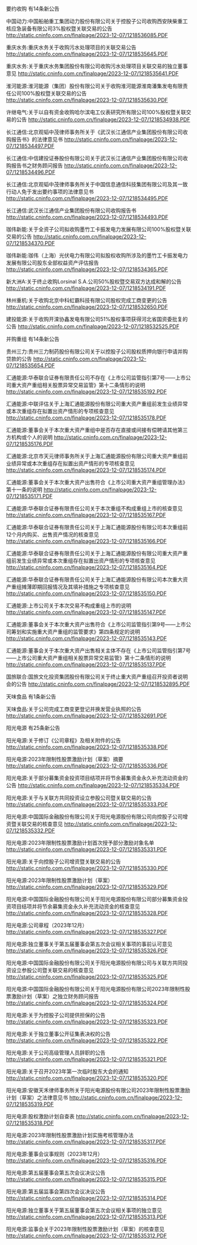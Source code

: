 要约收购 有14条新公告 

中国动力:中国船舶重工集团动力股份有限公司关于控股子公司收购西安陕柴重工核应急装备有限公司3%股权暨关联交易的公告 http://static.cninfo.com.cn/finalpage/2023-12-07/1218536085.PDF 

重庆水务:重庆水务关于收购污水处理项目的关联交易公告 http://static.cninfo.com.cn/finalpage/2023-12-07/1218535645.PDF 

重庆水务:关于重庆水务集团股份有限公司收购污水处理项目关联交易的独立董事意见 http://static.cninfo.com.cn/finalpage/2023-12-07/1218535641.PDF 

淮河能源:淮河能源（集团）股份有限公司关于收购淮河能源淮南潘集发电有限责任公司100%股权暨关联交易的公告 http://static.cninfo.com.cn/finalpage/2023-12-07/1218535630.PDF 

许继电气:关于以自有资金收购哈尔滨电工仪表研究所有限公司100%股权暨关联交易的公告 http://static.cninfo.com.cn/finalpage/2023-12-07/1218534938.PDF 

长江通信:北京观韬中茂律师事务所关于《武汉长江通信产业集团股份有限公司收购报告书》的法律意见书 http://static.cninfo.com.cn/finalpage/2023-12-07/1218534497.PDF 

长江通信:中信建投证券股份有限公司关于武汉长江通信产业集团股份有限公司收购报告书之财务顾问报告 http://static.cninfo.com.cn/finalpage/2023-12-07/1218534496.PDF 

长江通信:北京观韬中茂律师事务所关于中国信息通信科技集团有限公司及其一致行动人免于发出要约事项的法律意见书 http://static.cninfo.com.cn/finalpage/2023-12-07/1218534495.PDF 

长江通信:武汉长江通信产业集团股份有限公司收购报告书 http://static.cninfo.com.cn/finalpage/2023-12-07/1218534493.PDF 

珈伟新能:关于全资子公司拟收购墨竹工卡振发电力发展有限公司100%股权暨关联交易的公告 http://static.cninfo.com.cn/finalpage/2023-12-07/1218534370.PDF 

珈伟新能:珈伟（上海）光伏电力有限公司拟股权收购所涉及的墨竹工卡振发电力发展有限公司股东全部权益资产评估报告 http://static.cninfo.com.cn/finalpage/2023-12-07/1218534365.PDF 

新大洲A:关于终止收购Lorsinal S.A.公司50%股权暨交易双方达成和解的公告 http://static.cninfo.com.cn/finalpage/2023-12-07/1218534191.PDF 

林州重机:关于收购北京中科虹霸科技有限公司股权完成工商变更的公告 http://static.cninfo.com.cn/finalpage/2023-12-07/1218532650.PDF 

建投能源:关于收购开滦协鑫发电有限公司51%股权事项获得河北省国资委批复的公告 http://static.cninfo.com.cn/finalpage/2023-12-07/1218532525.PDF 

并购重组 有14条新公告 

贵州三力:贵州三力制药股份有限公司关于以控股子公司股权质押向银行申请并购贷款的公告 http://static.cninfo.com.cn/finalpage/2023-12-07/1218535654.PDF 

汇通能源:华泰联合证券有限责任公司不存在《上市公司监管指引第7号——上市公司重大资产重组相关股票异常交易监管》第十二条情形的说明 http://static.cninfo.com.cn/finalpage/2023-12-07/1218535192.PDF 

汇通能源:中联评估关于上海汇通能源股份有限公司重大资产重组前发生业绩异常或本次重组存在拟置出资产情形的专项核查意见 http://static.cninfo.com.cn/finalpage/2023-12-07/1218535178.PDF 

汇通能源:董事会关于本次重大资产重组中是否存在直接或间接有偿聘请其他第三方机构或个人的说明 http://static.cninfo.com.cn/finalpage/2023-12-07/1218535176.PDF 

汇通能源:北京市天元律师事务所关于上海汇通能源股份有限公司重大资产重组前业绩异常或本次重组存在拟置出资产情形的专项核查意见 http://static.cninfo.com.cn/finalpage/2023-12-07/1218535174.PDF 

汇通能源:董事会关于本次重大资产出售符合《上市公司重大资产重组管理办法》第十一条的说明 http://static.cninfo.com.cn/finalpage/2023-12-07/1218535171.PDF 

汇通能源:华泰联合证券有限责任公司关于本次重组不构成重组上市的核查意见 http://static.cninfo.com.cn/finalpage/2023-12-07/1218535167.PDF 

汇通能源:华泰联合证券有限责任公司关于上海汇通能源股份有限公司本次重组前12个月内购买、出售资产情况的核查意见 http://static.cninfo.com.cn/finalpage/2023-12-07/1218535166.PDF 

汇通能源:华泰联合证券有限责任公司关于上海汇通能源股份有限公司重大资产重组前发生业绩异常或本次重组存在拟置出资产情形的专项核查意见 http://static.cninfo.com.cn/finalpage/2023-12-07/1218535164.PDF 

汇通能源:华泰联合证券有限责任公司关于上海汇通能源股份有限公司本次重大资产重组摊薄即期回报情况及其填补措施之专项核查意见 http://static.cninfo.com.cn/finalpage/2023-12-07/1218535150.PDF 

汇通能源:上市公司关于本次交易不构成重组上市的说明 http://static.cninfo.com.cn/finalpage/2023-12-07/1218535147.PDF 

汇通能源:董事会关于本次重大资产出售符合《上市公司监管指引第9号——上市公司筹划和实施重大资产重组的监管要求》第四条规定的说明 http://static.cninfo.com.cn/finalpage/2023-12-07/1218535143.PDF 

汇通能源:董事会关于本次重大资产出售相关主体不存在《上市公司监管指引第7号——上市公司重大资产重组相关股票异常交易监管》第十二条情形的说明 http://static.cninfo.com.cn/finalpage/2023-12-07/1218535137.PDF 

国旅联合:国旅文化投资集团股份有限公司关于终止重大资产重组召开投资者说明会的公告 http://static.cninfo.com.cn/finalpage/2023-12-07/1218532895.PDF 

天味食品 有1条新公告 

天味食品:关于公司完成工商变更登记并换发营业执照的公告 http://static.cninfo.com.cn/finalpage/2023-12-07/1218532691.PDF 

阳光电源 有25条新公告 

阳光电源:关于修订《公司章程》及相关附件的公告 http://static.cninfo.com.cn/finalpage/2023-12-07/1218535338.PDF 

阳光电源:2023年限制性股票激励计划（草案）摘要 http://static.cninfo.com.cn/finalpage/2023-12-07/1218535336.PDF 

阳光电源:关于部分募集资金投资项目结项并将节余募集资金永久补充流动资金的公告 http://static.cninfo.com.cn/finalpage/2023-12-07/1218535334.PDF 

阳光电源:关于与关联方共同投资设立参股公司暨关联交易的公告 http://static.cninfo.com.cn/finalpage/2023-12-07/1218535333.PDF 

阳光电源:中国国际金融股份有限公司关于阳光电源股份有限公司向控股子公司增资暨关联交易的核查意见 http://static.cninfo.com.cn/finalpage/2023-12-07/1218535332.PDF 

阳光电源:2023年限制性股票激励计划首次授予部分激励对象名单 http://static.cninfo.com.cn/finalpage/2023-12-07/1218535331.PDF 

阳光电源:关于向控股子公司增资暨关联交易的公告 http://static.cninfo.com.cn/finalpage/2023-12-07/1218535330.PDF 

阳光电源:2023年限制性股票激励计划（草案） http://static.cninfo.com.cn/finalpage/2023-12-07/1218535329.PDF 

阳光电源:中国国际金融股份有限公司关于阳光电源股份有限公司部分募集资金投资项目结项并将节余募集资金永久补充流动资金的核查意见 http://static.cninfo.com.cn/finalpage/2023-12-07/1218535328.PDF 

阳光电源:公司章程（2023年12月） http://static.cninfo.com.cn/finalpage/2023-12-07/1218535327.PDF 

阳光电源:独立董事关于第五届董事会第五次会议相关事项的事前认可意见 http://static.cninfo.com.cn/finalpage/2023-12-07/1218535326.PDF 

阳光电源:中国国际金融股份有限公司关于阳光电源股份有限公司与关联方共同投资设立参股公司暨关联交易的核查意见 http://static.cninfo.com.cn/finalpage/2023-12-07/1218535325.PDF 

阳光电源:中国国际金融股份有限公司关于阳光电源股份有限公司2023年限制性股票激励计划（草案）之独立财务顾问报告 http://static.cninfo.com.cn/finalpage/2023-12-07/1218535324.PDF 

阳光电源:关于为控股子公司提供担保的公告 http://static.cninfo.com.cn/finalpage/2023-12-07/1218535323.PDF 

阳光电源:关于独立董事公开征集表决权的公告 http://static.cninfo.com.cn/finalpage/2023-12-07/1218535322.PDF 

阳光电源:关于公司高级管理人员辞职的公告 http://static.cninfo.com.cn/finalpage/2023-12-07/1218535321.PDF 

阳光电源:关于召开2023年第一次临时股东大会的通知 http://static.cninfo.com.cn/finalpage/2023-12-07/1218535320.PDF 

阳光电源:安徽天禾律师事务所关于阳光电源股份有限公司2023年限制性股票激励计划（草案）之法律意见书 http://static.cninfo.com.cn/finalpage/2023-12-07/1218535319.PDF 

阳光电源:股权激励计划自查表 http://static.cninfo.com.cn/finalpage/2023-12-07/1218535318.PDF 

阳光电源:2023年限制性股票激励计划实施考核管理办法 http://static.cninfo.com.cn/finalpage/2023-12-07/1218535317.PDF 

阳光电源:董事会议事规则（2023年12月） http://static.cninfo.com.cn/finalpage/2023-12-07/1218535316.PDF 

阳光电源:第五届董事会第五次会议决议公告 http://static.cninfo.com.cn/finalpage/2023-12-07/1218535315.PDF 

阳光电源:第五届监事会第四次会议决议公告 http://static.cninfo.com.cn/finalpage/2023-12-07/1218535314.PDF 

阳光电源:独立董事关于第五届董事会第五次会议相关事项的独立意见 http://static.cninfo.com.cn/finalpage/2023-12-07/1218535313.PDF 

阳光电源:监事会关于2023年限制性股票激励计划（草案）的核查意见 http://static.cninfo.com.cn/finalpage/2023-12-07/1218535312.PDF 

